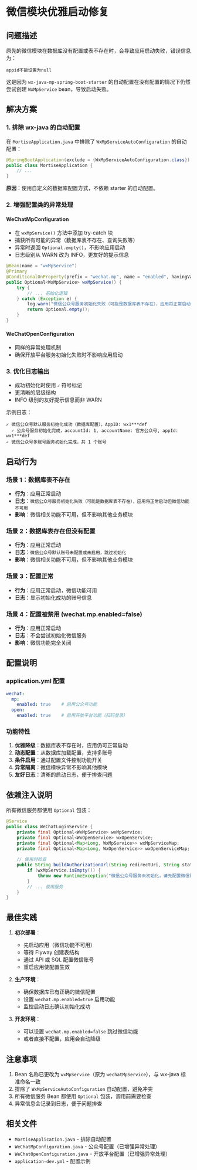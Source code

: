 # 微信模块优雅启动修复

## 问题描述

原先的微信模块在数据库没有配置或表不存在时，会导致应用启动失败，错误信息为：
```
appid不能设置为null
```

这是因为 `wx-java-mp-spring-boot-starter` 的自动配置在没有配置的情况下仍然尝试创建 `WxMpService` bean，导致启动失败。

## 解决方案

### 1. 排除 wx-java 的自动配置

在 `MortiseApplication.java` 中排除了 `WxMpServiceAutoConfiguration` 的自动配置：

```java
@SpringBootApplication(exclude = {WxMpServiceAutoConfiguration.class})
public class MortiseApplication {
    // ...
}
```

**原因**：使用自定义的数据库配置方式，不依赖 starter 的自动配置。

### 2. 增强配置类的异常处理

#### WeChatMpConfiguration
- 在 `wxMpService()` 方法中添加 try-catch 块
- 捕获所有可能的异常（数据库表不存在、查询失败等）
- 异常时返回 `Optional.empty()`，不影响应用启动
- 日志级别从 WARN 改为 INFO，更友好的提示信息

```java
@Bean(name = "wxMpService")
@Primary
@ConditionalOnProperty(prefix = "wechat.mp", name = "enabled", havingValue = "true", matchIfMissing = false)
public Optional<WxMpService> wxMpService() {
    try {
        // ... 初始化逻辑
    } catch (Exception e) {
        log.warn("微信公众号服务初始化失败（可能是数据库表不存在），应用将正常启动但微信功能不可用: {}", e.getMessage());
        return Optional.empty();
    }
}
```

#### WeChatOpenConfiguration
- 同样的异常处理机制
- 确保开放平台服务初始化失败时不影响应用启动

### 3. 优化日志输出

- 成功初始化时使用 `✓` 符号标记
- 更清晰的层级结构
- INFO 级别的友好提示信息而非 WARN

示例日志：
```
✓ 微信公众号默认服务初始化成功（数据库配置），AppID: wx1***def
  ✓ 公众号服务初始化完成，accountId: 1, accountName: 官方公众号, appId: wx1***def
✓ 微信公众号多账号服务初始化完成，共 1 个账号
```

## 启动行为

### 场景 1：数据库表不存在
- **行为**：应用正常启动
- **日志**：`微信公众号服务初始化失败（可能是数据库表不存在），应用将正常启动但微信功能不可用`
- **影响**：微信相关功能不可用，但不影响其他业务模块

### 场景 2：数据库表存在但没有配置
- **行为**：应用正常启动
- **日志**：`微信公众号默认账号未配置或未启用，跳过初始化`
- **影响**：微信相关功能不可用，但不影响其他业务模块

### 场景 3：配置正常
- **行为**：应用正常启动，微信功能可用
- **日志**：显示初始化成功的账号信息

### 场景 4：配置被禁用 (wechat.mp.enabled=false)
- **行为**：应用正常启动
- **日志**：不会尝试初始化微信服务
- **影响**：微信功能完全关闭

## 配置说明

### application.yml 配置

```yaml
wechat:
  mp:
    enabled: true    # 启用公众号功能
  open:
    enabled: true    # 启用开放平台功能（扫码登录）
```

### 功能特性

1. **优雅降级**：数据库表不存在时，应用仍可正常启动
2. **动态配置**：从数据库加载配置，支持多账号
3. **条件启用**：通过配置文件控制功能开关
4. **异常隔离**：微信模块异常不影响其他模块
5. **友好日志**：清晰的启动日志，便于排查问题

## 依赖注入说明

所有微信服务都使用 `Optional` 包装：

```java
@Service
public class WeChatLoginService {
    private final Optional<WxMpService> wxMpService;
    private final Optional<WxOpenService> wxOpenService;
    private final Optional<Map<Long, WxMpService>> wxMpServiceMap;
    private final Optional<Map<Long, WxOpenService>> wxOpenServiceMap;
    
    // 使用时检查
    public String buildAuthorizationUrl(String redirectUri, String state) {
        if (wxMpService.isEmpty()) {
            throw new RuntimeException("微信公众号服务未初始化，请先配置微信账号");
        }
        // ... 使用服务
    }
}
```

## 最佳实践

1. **初次部署**：
   - 先启动应用（微信功能不可用）
   - 等待 Flyway 创建表结构
   - 通过 API 或 SQL 配置微信账号
   - 重启应用使配置生效

2. **生产环境**：
   - 确保数据库已有正确的微信配置
   - 设置 `wechat.mp.enabled=true` 启用功能
   - 监控启动日志确认初始化成功

3. **开发环境**：
   - 可以设置 `wechat.mp.enabled=false` 跳过微信功能
   - 或者直接不配置，应用会自动降级

## 注意事项

1. Bean 名称已更改为 `wxMpService`（原为 `wechatMpService`），与 wx-java 标准命名一致
2. 排除了 `WxMpServiceAutoConfiguration` 自动配置，避免冲突
3. 所有微信服务 Bean 都使用 `Optional` 包装，调用前需要检查
4. 异常信息会记录到日志，便于问题排查

## 相关文件

- `MortiseApplication.java` - 排除自动配置
- `WeChatMpConfiguration.java` - 公众号配置（已增强异常处理）
- `WeChatOpenConfiguration.java` - 开放平台配置（已增强异常处理）
- `application-dev.yml` - 配置示例
